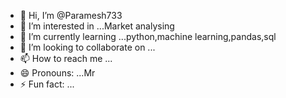 - 👋 Hi, I’m @Paramesh733
- 👀 I’m interested in ...Market analysing
- 🌱 I’m currently learning ...python,machine learning,pandas,sql
- 💞️ I’m looking to collaborate on ...
- 📫 How to reach me ...
- 😄 Pronouns: ...Mr
- ⚡ Fun fact: ...

<!---
Paramesh733/Paramesh733 is a ✨ special ✨ repository because its `README.md` (this file) appears on your GitHub profile.
You can click the Preview link to take a look at your changes.
--->

